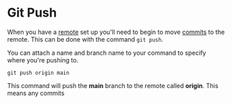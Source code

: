 # Git Push

When you have a [remote](./REMOTE.md) set up you'll need to begin to move [commits](./COMMIT.md) to the remote. This can be done with the command `git push`.

You can attach a name and branch name to your command to specify where you're pushing to. 

```
git push origin main
```

This command will push the **main** branch to the remote called **origin**. This means any commits 